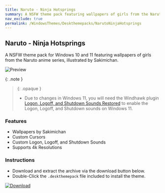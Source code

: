 ```yaml
---
title: Naruto - Ninja Hotsprings
summary: A NSFW theme pack featuring wallpapers of girls from the Naruto anime series, illustrated by Sakimichan
nav_exclude: true
permalink: /WindowsThemes/Deskthemepacks/NarutoNinjaHotsprings
---
```


## Naruto - Ninja Hotsprings

A NSFW theme pack for Windows 10 and 11 featuring wallpapers of girls from the Naruto anime series, illustrated by Sakimichan.

![Preview](https://gitlab.com/the-back-room/deskthemepacks/nsfw/naruto-ninja-hotsprings/-/raw/main/Extras/Preview.bmp)

{: .note }
> {: .opaque }
> - Due to changes in Windows 11, you will need the Windhawk plugin [Logon, Logoff, and Shutdown Sounds Restored](https://windhawk.net/mods/logon-logoff-shutdown-sounds) to enable the Logon, Logoff, and Shutdown sounds on Windows 11.

### Features

- Wallpapers by Sakimichan
- Custom Cursors
- Custom Logon, Logoff, and Shutdown Sounds
- Supports 4k Resolutions

### Instructions

- Download and extract the archive via the download button below.
- Double-Click the `.deskthemepack` file included to install the theme.

[![Download](https://img.shields.io/badge/Download-black?style=for-the-badge&logo=gitlab&logoColor=white&logoSize=auto&labelColor=red&color=black&cacheSeconds=3600)](https://gitlab.com/the-back-room/deskthemepacks/nsfw/naruto-ninja-hotsprings/-/archive/main/naruto-ninja-hotsprings-main.zip)